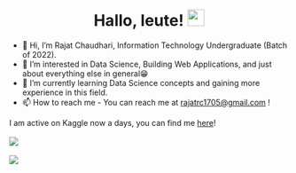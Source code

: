 <h1 align="center">Hallo, leute! <img src="https://raw.githubusercontent.com/MartinHeinz/MartinHeinz/master/wave.gif" width="30px"></h1> 

- 👋 Hi, I’m Rajat Chaudhari, Information Technology Undergraduate (Batch of 2022).
- 👀 I’m interested in Data Science, Building Web Applications, and just about everything else in general😁
- 🌱 I’m currently learning Data Science concepts and gaining more experience in this field.
- 📫 How to reach me - You can reach me at rajatrc1705@gmail.com !

I am active on Kaggle now a days, you can find me [here](https://www.kaggle.com/rajatrc1705)!
<br><br>
<img align="center" src="https://github-readme-stats.vercel.app/api/?username=rajatrc1705&theme=tokyonight" />
<br><br>
<img align="center" src="https://github-readme-stats.vercel.app/api/top-langs/?username=rajatrc1705&theme=tokyonight" />
<br><br>


<!---
rajatrc1705/rajatrc1705 is a ✨ special ✨ repository because its `README.md` (this file) appears on your GitHub profile.
You can click the Preview link to take a look at your changes.
--->
